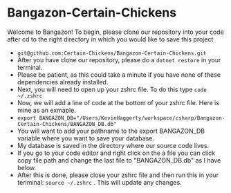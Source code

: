 # Bangazon-Certain-Chickens

Welcome to Bangazon!  To begin, please clone our repository into your code after cd to the right directory in which you would like to save this project
- ```git@github.com:Certain-Chickens/Bangazon-Certain-Chickens.git```
- After you have clone our repository, please do a ```dotnet restore``` in your terminal. 
- Please be patient, as this could take a minute if you have none of these dependencies already installed.
- Next, you will need to open up your zshrc file.  To do this type ``` code ~/.zshrc ```
- Now, we will add a line of code at the bottom of your zshrc file. Here is mine as an exmaple.
- ``` export BANGAZON_DB="/Users/KevinHaggerty/workspace/csharp/Bangazon-Certain-Chickens/BANGAZON_DB.db" ```
- You will want to add your pathname to the export BANGAZON_DB variable where you want to save your database.  
- My database is saved in the directory where our source code lives. 
- If you go to your code editor and right click on the a file you can click copy file path and change the last file to "BANGAZON_DB.db" as I have below.
- After this is done, please close your zshrc file and then run this in your teriminal: ``` source ~/.zshrc ``` .  This will update any changes.

